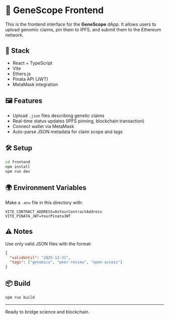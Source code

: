 # 🌿 GeneScope Frontend

This is the frontend interface for the **GeneScope** dApp. It allows users to upload genomic claims, pin them to IPFS, and submit them to the Ethereum network.

## 🧰 Stack
- React + TypeScript
- Vite
- Ethers.js
- Pinata API (JWT)
- MetaMask integration

## 🖼️ Features
- Upload `.json` files describing genetic claims
- Real-time status updates (IPFS pinning, blockchain transaction)
- Connect wallet via MetaMask
- Auto-parse JSON metadata for claim scope and tags

## 🛠️ Setup
```bash
cd frontend
npm install
npm run dev
```

## 🌍 Environment Variables
Make a `.env` file in this directory with:

```env
VITE_CONTRACT_ADDRESS=0xYourContractAddress
VITE_PINATA_JWT=YourPinataJWT
```

## ⚠️ Notes
Use only valid JSON files with the format:

```json
{
  "validUntil": "2025-12-31",
  "tags": ["genomics", "peer-review", "open-access"]
}
```

## 📦 Build
```bash
npm run build
```

---

Ready to bridge science and blockchain.
